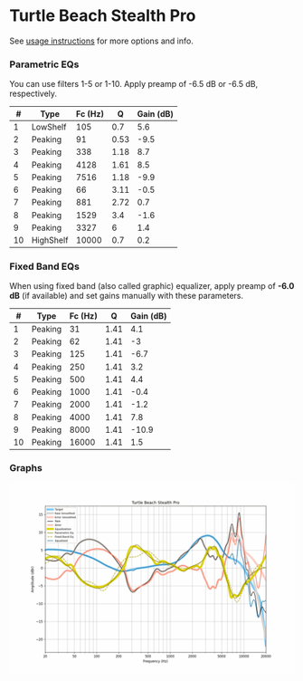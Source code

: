 # Turtle Beach Stealth Pro
See [usage instructions](https://github.com/jaakkopasanen/AutoEq#usage) for more options and info.

### Parametric EQs
You can use filters 1-5 or 1-10. Apply preamp of -6.5 dB or -6.5 dB, respectively.

|   # | Type      |   Fc (Hz) |    Q |   Gain (dB) |
|-----|-----------|-----------|------|-------------|
|   1 | LowShelf  |       105 | 0.7  |         5.6 |
|   2 | Peaking   |        91 | 0.53 |        -9.5 |
|   3 | Peaking   |       338 | 1.18 |         8.7 |
|   4 | Peaking   |      4128 | 1.61 |         8.5 |
|   5 | Peaking   |      7516 | 1.18 |        -9.9 |
|   6 | Peaking   |        66 | 3.11 |        -0.5 |
|   7 | Peaking   |       881 | 2.72 |         0.7 |
|   8 | Peaking   |      1529 | 3.4  |        -1.6 |
|   9 | Peaking   |      3327 | 6    |         1.4 |
|  10 | HighShelf |     10000 | 0.7  |         0.2 |

### Fixed Band EQs
When using fixed band (also called graphic) equalizer, apply preamp of **-6.0 dB** (if available) and set gains manually with these parameters.

|   # | Type    |   Fc (Hz) |    Q |   Gain (dB) |
|-----|---------|-----------|------|-------------|
|   1 | Peaking |        31 | 1.41 |         4.1 |
|   2 | Peaking |        62 | 1.41 |        -3   |
|   3 | Peaking |       125 | 1.41 |        -6.7 |
|   4 | Peaking |       250 | 1.41 |         3.2 |
|   5 | Peaking |       500 | 1.41 |         4.4 |
|   6 | Peaking |      1000 | 1.41 |        -0.4 |
|   7 | Peaking |      2000 | 1.41 |        -1.2 |
|   8 | Peaking |      4000 | 1.41 |         7.8 |
|   9 | Peaking |      8000 | 1.41 |       -10.9 |
|  10 | Peaking |     16000 | 1.41 |         1.5 |

### Graphs
![](./Turtle%20Beach%20Stealth%20Pro.png)
